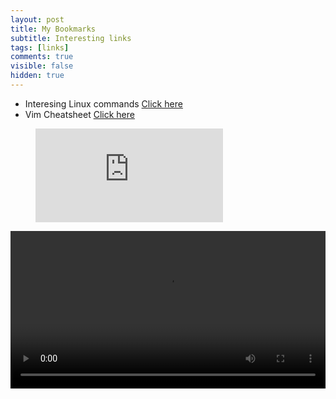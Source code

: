 ```yaml
---
layout: post
title: My Bookmarks
subtitle: Interesting links
tags: [links]
comments: true
visible: false
hidden: true
---
```


* Interesing Linux commands [Click here](https://linuxhandbook.com)
* Vim Cheatsheet [Click here](https://github.com/s-raj/vimsheet/blob/gh-pages/index.md)


<!-- blank line -->
<figure class="video_container">
  <iframe src="https://mypc.s-raj.in/index.php/s/L5Rek32JJa4A3x9" frameborder="0" allowfullscreen="true"> </iframe>
</figure>
<!-- blank line -->

<video width="100%" controls>

<source src="https://onedrive.live.com/download?cid=A82DFC6ED9776AF4&resid=A82DFC6ED9776AF4%212082&authkey=AMCIqSB8zNNJvxM" type="video/mp4">

Your browser does not support the video tag.

</video>

